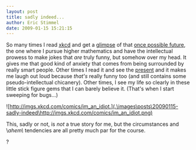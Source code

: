 ```yaml
---
layout: post
title: sadly indeed...
author: Eric Stimmel
date: 2009-01-15 15:21:15
--- 
```



So many times I read [xkcd][] and get a [glimpse][] of that [once possible future][], the one where I pursue higher mathematics and have the intellectual prowess to make jokes that *are* truly funny, but somehow over my head. It gives me that good kind of anxiety that comes from being surrounded by really smart people. Other times I read it and see the [present][] and it makes me laugh out loud because *that's* really funny too (and still contains some pseudo-intellectual chicanery). Other times, I see my life so clearly in these little stick figure gems that I can barely believe it. (That's when I start sweeping for bugs...) 

![http://imgs.xkcd.com/comics/im_an_idiot.](.\images\posts\20090115-sadly-indeed\http://imgs.xkcd.com/comics/im_an_idiot.png)

This, sadly or not, is *not* a true story for me, but the circumstances and \\*ahem\\* tendencies are all pretty much par for the course. 

?

  [xkcd]: http://www.xkcd.com
  [glimpse]: http://karmannghia.blogspot.com/2009/01/mirror-glance.html
  [once possible future]: http://xkcd.com/184/
  [present]: http://xkcd.com/231/
